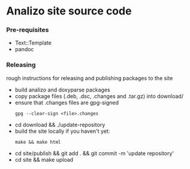 # Analizo site source code

### Pre-requisites

* Text::Template
* pandoc

### Releasing

rough instructions for releasing and publishing packages to the site

* build analizo and doxyparse packages
* copy package files (.deb, .dsc, .changes and .tar.gz) into download/
* ensure that .changes files are gpg-signed
  ```
  gpg --clear-sign <file>.changes
  ```
* cd download && ./update-repository
* build the site locally if you haven't yet:
  ```
  make && make html
  ```
* cd site/publish && git add . && git commit -m 'update repository'
* cd site && make upload
